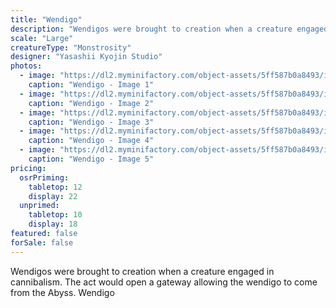 ```yaml
---
title: "Wendigo"
description: "Wendigos were brought to creation when a creature engaged in cannibalism. The act would open a gateway allowing the wendigo to come from the Abyss. Wendigo"
scale: "Large"
creatureType: "Monstrosity"
designer: "Yasashii Kyojin Studio"
photos:
  - image: "https://dl2.myminifactory.com/object-assets/5ff587b0a8493/images/720X720-wendigo-ps.jpg"
    caption: "Wendigo - Image 1"
  - image: "https://dl2.myminifactory.com/object-assets/5ff587b0a8493/images/720X720-720x720-wendigo.jpg"
    caption: "Wendigo - Image 2"
  - image: "https://dl2.myminifactory.com/object-assets/5ff587b0a8493/images/230X230-239554530-3216627638462268-6585246800573966807-n.jpg"
    caption: "Wendigo - Image 3"
  - image: "https://dl2.myminifactory.com/object-assets/5ff587b0a8493/images/230X230-239473798-3216627628462269-731070335227084606-n.jpg"
    caption: "Wendigo - Image 4"
  - image: "https://dl2.myminifactory.com/object-assets/5ff587b0a8493/images/230X230-20211128-180950.jpg"
    caption: "Wendigo - Image 5"
pricing:
  osrPriming:
    tabletop: 12
    display: 22
  unprimed:
    tabletop: 10
    display: 18
featured: false
forSale: false
---
```


Wendigos were brought to creation when a creature engaged in cannibalism. The act would open a gateway allowing the wendigo to come from the Abyss. Wendigo